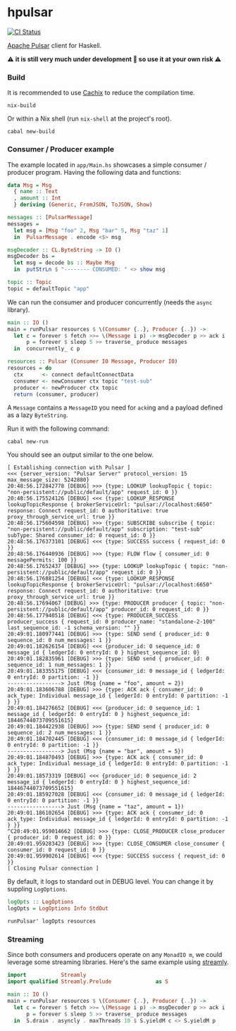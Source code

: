 hpulsar
=======

[![CI Status](https://github.com/cr-org/hpulsar/workflows/Haskell%20CI/badge.svg)](https://github.com/cr-org/hpulsar/actions)

[Apache Pulsar](https://pulsar.apache.org/) client for Haskell.

⚠️  **it is still very much under development 🚧 so use it at your own risk** ⚠️

### Build

It is recommended to use [Cachix](https://app.cachix.org/cache/hpulsar) to reduce the compilation time.

```shell
nix-build
```

Or within a Nix shell (run `nix-shell` at the project's root).

```shell
cabal new-build
```

### Consumer / Producer example

The example located in `app/Main.hs` showcases a simple consumer / producer program. Having the following data and functions:

```haskell
data Msg = Msg
  { name :: Text
  , amount :: Int
  } deriving (Generic, FromJSON, ToJSON, Show)

messages :: [PulsarMessage]
messages =
  let msg = [Msg "foo" 2, Msg "bar" 5, Msg "taz" 1]
  in  PulsarMessage . encode <$> msg

msgDecoder :: CL.ByteString -> IO ()
msgDecoder bs =
  let msg = decode bs :: Maybe Msg
  in  putStrLn $ "-------- CONSUMED: " <> show msg

topic :: Topic
topic = defaultTopic "app"
```

We can run the consumer and producer concurrently (needs the `async` library).

```haskell
main :: IO ()
main = runPulsar resources $ \(Consumer {..}, Producer {..}) ->
  let c = forever $ fetch >>= \(Message i p) -> msgDecoder p >> ack i
      p = forever $ sleep 5 >> traverse_ produce messages
  in  concurrently_ c p

resources :: Pulsar (Consumer IO Message, Producer IO)
resources = do
  ctx      <- connect defaultConnectData
  consumer <- newConsumer ctx topic "test-sub"
  producer <- newProducer ctx topic
  return (consumer, producer)
```

A `Message` contains a `MessageID` you need for `ack`ing and a payload defined as a lazy `ByteString`.

Run it with the following command:

```shell
cabal new-run
```

You should see an output similar to the one below.

```
[ Establishing connection with Pulsar ]
<<< {server_version: "Pulsar Server" protocol_version: 15 max_message_size: 5242880}
20:48:56.172842778 [DEBUG] >>> {type: LOOKUP lookupTopic { topic: "non-persistent://public/default/app" request_id: 0 }}
20:48:56.175524126 [DEBUG] <<< {type: LOOKUP_RESPONSE lookupTopicResponse { brokerServiceUrl: "pulsar://localhost:6650" response: Connect request_id: 0 authoritative: true proxy_through_service_url: true }}
20:48:56.175604598 [DEBUG] >>> {type: SUBSCRIBE subscribe { topic: "non-persistent://public/default/app" subscription: "test-sub" subType: Shared consumer_id: 0 request_id: 0 }}
20:48:56.176373101 [DEBUG] <<< {type: SUCCESS success { request_id: 0 }}
20:48:56.176440936 [DEBUG] >>> {type: FLOW flow { consumer_id: 0 messagePermits: 100 }}
20:48:56.17652437 [DEBUG] >>> {type: LOOKUP lookupTopic { topic: "non-persistent://public/default/app" request_id: 0 }}
20:48:56.176881254 [DEBUG] <<< {type: LOOKUP_RESPONSE lookupTopicResponse { brokerServiceUrl: "pulsar://localhost:6650" response: Connect request_id: 0 authoritative: true proxy_through_service_url: true }}
20:48:56.17694067 [DEBUG] >>> {type: PRODUCER producer { topic: "non-persistent://public/default/app" producer_id: 0 request_id: 0 }}
20:48:56.177940518 [DEBUG] <<< {type: PRODUCER_SUCCESS producer_success { request_id: 0 producer_name: "standalone-2-100" last_sequence_id: -1 schema_version: "" }}
20:49:01.180977441 [DEBUG] >>> {type: SEND send { producer_id: 0 sequence_id: 0 num_messages: 1 }}
20:49:01.182626154 [DEBUG] <<< {producer_id: 0 sequence_id: 0 message_id { ledgerId: 0 entryId: 0 } highest_sequence_id: 0}
20:49:01.182835961 [DEBUG] >>> {type: SEND send { producer_id: 0 sequence_id: 1 num_messages: 1 }}
20:49:01.183355175 [DEBUG] <<< {consumer_id: 0 message_id { ledgerId: 0 entryId: 0 partition: -1 }}
-----------------> Just (Msg {name = "foo", amount = 2})
20:49:01.183606788 [DEBUG] >>> {type: ACK ack { consumer_id: 0 ack_type: Individual message_id { ledgerId: 0 entryId: 0 partition: -1 } }}
20:49:01.184276652 [DEBUG] <<< {producer_id: 0 sequence_id: 1 message_id { ledgerId: 0 entryId: 0 } highest_sequence_id: 18446744073709551615}
20:49:01.184422938 [DEBUG] >>> {type: SEND send { producer_id: 0 sequence_id: 2 num_messages: 1 }}
20:49:01.184702445 [DEBUG] <<< {consumer_id: 0 message_id { ledgerId: 0 entryId: 0 partition: -1 }}
-----------------> Just (Msg {name = "bar", amount = 5})
20:49:01.184870493 [DEBUG] >>> {type: ACK ack { consumer_id: 0 ack_type: Individual message_id { ledgerId: 0 entryId: 0 partition: -1 } }}
20:49:01.18573319 [DEBUG] <<< {producer_id: 0 sequence_id: 2 message_id { ledgerId: 0 entryId: 0 } highest_sequence_id: 18446744073709551615}
20:49:01.185927028 [DEBUG] <<< {consumer_id: 0 message_id { ledgerId: 0 entryId: 0 partition: -1 }}
-----------------> Just (Msg {name = "taz", amount = 1})
20:49:01.186102654 [DEBUG] >>> {type: ACK ack { consumer_id: 0 ack_type: Individual message_id { ledgerId: 0 entryId: 0 partition: -1 } }}
^C20:49:01.959014662 [DEBUG] >>> {type: CLOSE_PRODUCER close_producer { producer_id: 0 request_id: 0 }}
20:49:01.959283423 [DEBUG] >>> {type: CLOSE_CONSUMER close_consumer { consumer_id: 0 request_id: 0 }}
20:49:01.959902614 [DEBUG] <<< {type: SUCCESS success { request_id: 0 }}
[ Closing Pulsar connection ]
```

By default, it logs to standard out in DEBUG level. You can change it by suppling `LogOptions`.

```haskell
logOpts :: LogOptions
logOpts = LogOptions Info StdOut

runPulsar' logOpts resources
```

### Streaming

Since both consumers and producers operate on any `MonadIO m`, we could leverage some streaming libraries. Here's the same example using [streamly](https://hackage.haskell.org/package/streamly).

```haskell
import           Streamly
import qualified Streamly.Prelude              as S

main :: IO ()
main = runPulsar resources $ \(Consumer {..}, Producer {..}) ->
  let c = forever $ fetch >>= \(Message i p) -> msgDecoder p >> ack i
      p = forever $ sleep 5 >> traverse_ produce messages
  in  S.drain . asyncly . maxThreads 10 $ S.yieldM c <> S.yieldM p
```
